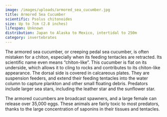 ```yaml
---
image: /images/uploads/armored_sea_cucumber.jpg
title: Armored Sea Cucumber
scientific: Psolus chitonoides
size: Up to 7cm (2.8 inches)
lifespan: Unknown
distribution: Japan to Alaska to Mexico, intertidal to 250m
category: invertebrates
---
```

The armored sea cucumber, or creeping pedal sea cucumber, is often mistaken for a chiton, especially when its feeding tentacles are retracted. Its scientific name even means “chiton-like”. This cucumber is flat on its underside, which allows it to cling to rocks and contributes to its chiton-like appearance. The dorsal side is covered in calcareous plates. They are suspension feeders, and extend their feeding tentacles into the water column to capture plankton and other small floating debris. Predators include larger sea stars, including the leather star and the sunflower star.

The armored cucumbers are broadcast spawners, and a large female can release over 35,000 eggs. These animals are fairly toxic to most predators, thanks to the large concentration of saponins in their tissues and tentacles.
